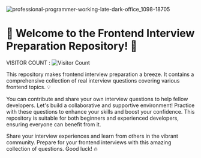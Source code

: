 ![professional-programmer-working-late-dark-office_1098-18705](https://github.com/sujitmemane/Frontend-Interview-Preparation/assets/114643903/05bad5df-15c7-4ac8-8e49-242d2d4f961b)

# 🌟 Welcome to the Frontend Interview Preparation Repository! 🚀 
VISITOR COUNT : ![Visitor Count](https://profile-counter.glitch.me/{sujitmemane}/count.svg)


This repository makes frontend interview preparation a breeze. It contains a comprehensive collection of real interview questions covering various frontend topics. 💡

You can contribute and share your own interview questions to help fellow developers. Let's build a collaborative and supportive environment! Practice with these questions to enhance your skills and boost your confidence. This repository is suitable for both beginners and experienced developers, ensuring everyone can benefit from it. 


Share your interview experiences and learn from others in the vibrant community. 
Prepare for your frontend interviews with this amazing collection of questions. Good luck! 🔥



